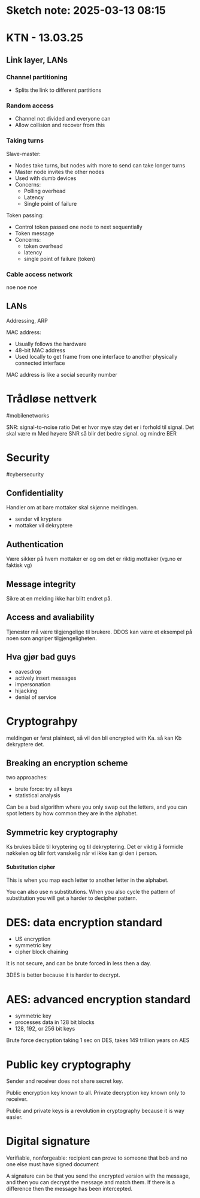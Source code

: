 # Sketch note: 2025-03-13 08:15

# KTN - 13.03.25

## Link layer, LANs

### Channel partitioning
- Splits the link to different partitions

### Random access
- Channel not divided and everyone can
- Allow collision and recover from this

### Taking turns
Slave-master:
- Nodes take turns, but nodes with more to send can take longer turns
- Master node invites the other nodes
- Used with dumb devices 
- Concerns:
	- Polling overhead
	- Latency
	- Single point of failure

Token passing:
- Control token passed one node to next sequentially
- Token message
- Concerns:
	- token overhead
	- latency
	- single point of failure (token)

### Cable access network

noe noe noe



## LANs
Addressing, ARP

MAC address:
- Usually follows the hardware
- 48-bit MAC address 
- Used locally to get frame from one interface to another physically connected interface

MAC address is like a social security number


# Trådløse nettverk

#mobilenetworks

SNR: signal-to-noise ratio
Det er hvor mye støy det er i forhold til signal. Det skal være m
Med høyere SNR så blir det bedre signal. og mindre BER 


# Security
#cybersecurity

## Confidentiality 

Handler om at bare mottaker skal skjønne meldingen. 
- sender vil kryptere
- mottaker vil dekryptere

## Authentication 

Være sikker på hvem mottaker er og om det er riktig mottaker (vg.no er faktisk vg)

## Message integrity

Sikre at en melding ikke har blitt endret på. 

## Access and avaliability

Tjenester må være tilgjengelige til brukere. DDOS kan være et eksempel på noen som angriper tilgjengeligheten. 


## Hva gjør bad guys

- eavesdrop
- actively insert messages 
- impersonation
- hijacking
- denial of service

# Cryptograhpy

meldingen er først plaintext, så vil den bli encrypted with Ka. så kan Kb dekryptere det. 

## Breaking an encryption scheme

two approaches: 
- brute force: try all keys
- statistical analysis 

Can be a bad algorithm where you only swap out the letters, and you can spot letters by how common they are in the alphabet. 

## Symmetric key cryptography 

Ks brukes både til kryptering og til dekryptering. Det er viktig å formidle nøkkelen og blir fort vanskelig når vi ikke kan gi den i person. 

#### Substitution cipher 
This is when you map each letter to another letter in the alphabet. 

You can also use n substitutions. 
When you also cycle the pattern of substitution you will get a harder to decipher pattern.

# DES: data encryption standard
- US encryption
- symmetric key
- cipher block chaining

It is not secure, and can be brute forced in less then a day.

3DES is better because it is harder to decrypt. 

# AES: advanced encryption standard

- symmetric key
- processes data in 128 bit blocks
- 128, 192, or 256 bit keys

Brute force decryption taking 1 sec on DES, takes 149 trillion years on AES


# Public key cryptography 
Sender and receiver does not share secret key. 

Public encryption key known to all.
Private decryption key known only to receiver.

Public and private keys is a revolution in cryptography because it is way easier. 


# Digital signature

Verifiable, nonforgeable: recipient can prove to someone that bob and no one else must have signed document

A signature can be that you send the encrypted version with the message, and then you can decrypt the message and match them. If there is a difference then the message has been intercepted. 